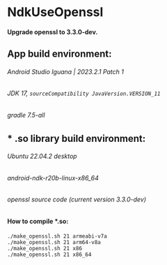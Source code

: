 # NdkUseOpenssl

#### Upgrade openssl to 3.3.0-dev.

## App build environment:
###### Android Studio Iguana | 2023.2.1 Patch 1
###### JDK 17,  `sourceCompatibility JavaVersion.VERSION_11`
###### gradle 7.5-all

## * .so library build environment:
###### Ubuntu 22.04.2 desktop
###### android-ndk-r20b-linux-x86_64
###### openssl source code (current version 3.3.0-dev)

#### How to compile *.so:
```
./make_openssl.sh 21 armeabi-v7a
./make_openssl.sh 21 arm64-v8a
./make_openssl.sh 21 x86
./make_openssl.sh 21 x86_64
```
